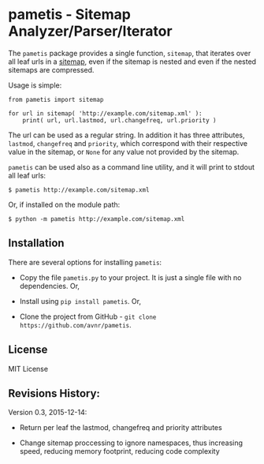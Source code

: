 pametis - Sitemap Analyzer/Parser/Iterator
===

The `pametis` package provides a single function, `sitemap`, that iterates over all leaf urls in
a [sitemap](http://sitemaps.org), even if the sitemap is nested and even if the nested sitemaps
are compressed.

Usage is simple:

    from pametis import sitemap

    for url in sitemap( 'http://example.com/sitemap.xml' ):
        print( url, url.lastmod, url.changefreq, url.priority )

The url can be used as a regular string. In addition it has three attributes, `lastmod`, `changefreq` and
`priority`, which correspond with their respective value in the sitemap, or `None` for any value not
provided by the sitemap.

`pametis` can be used also as a command line utility, and it will print to stdout all leaf urls:

    $ pametis http://example.com/sitemap.xml

Or, if installed on the module path:

    $ python -m pametis http://example.com/sitemap.xml

Installation
---

There are several options for installing `pametis`:

- Copy the file `pametis.py` to your project. It is just a single file with no dependencies. Or,

- Install using `pip install pametis`. Or,

- Clone the project from GitHub - `git clone https://github.com/avnr/pametis`.

License
---

MIT License


Revisions History:
---

Version 0.3, 2015-12-14:

- Return per leaf the lastmod, changefreq and priority attributes

- Change sitemap proccessing to ignore namespaces, thus increasing speed, reducing memory footprint, reducing code complexity

